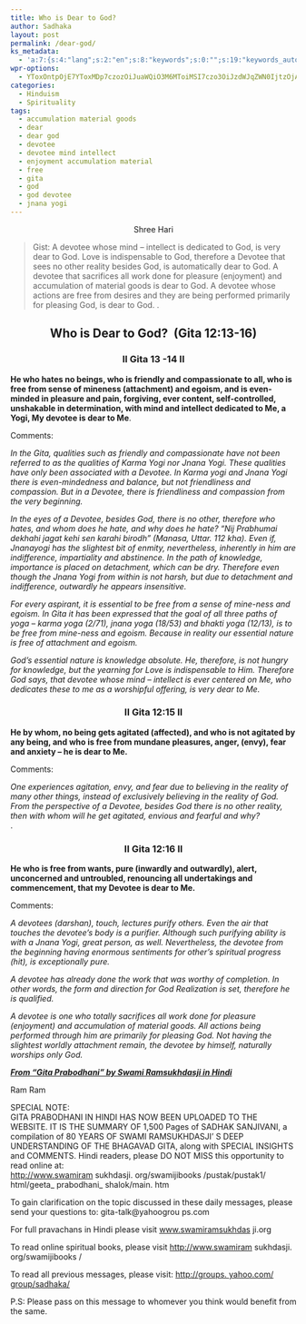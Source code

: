 ```yaml
---
title: Who is Dear to God?
author: Sadhaka
layout: post
permalink: /dear-god/
ks_metadata:
  - 'a:7:{s:4:"lang";s:2:"en";s:8:"keywords";s:0:"";s:19:"keywords_autoupdate";s:1:"0";s:11:"description";s:0:"";s:22:"description_autoupdate";s:1:"0";s:5:"title";s:0:"";s:6:"robots";s:16:"noindex,nofollow";}'
wpr-options:
  - YToxOntpOjE7YToxMDp7czozOiJuaWQiO3M6MToiMSI7czo3OiJzdWJqZWN0IjtzOjA6IiI7czo4OiJ0ZXh0Ym9keSI7czowOiIiO3M6ODoiaHRtbGJvZHkiO3M6MDoiIjtzOjc6ImRpc2FibGUiO2k6MDtzOjE1OiJub2N1c3RvbWl6YXRpb24iO2k6MTtzOjEyOiJub3Bvc3RzZXJpZXMiO2k6MTtzOjEwOiJodG1sZW5hYmxlIjtpOjE7czoxMjoiYXR0YWNoaW1hZ2VzIjtpOjE7czoyMToic2tpcGFjdGl2ZXN1YnNjcmliZXJzIjtpOjE7fX0=
categories:
  - Hinduism
  - Spirituality
tags:
  - accumulation material goods
  - dear
  - dear god
  - devotee
  - devotee mind intellect
  - enjoyment accumulation material
  - free
  - gita
  - god
  - god devotee
  - jnana yogi
---
```

<p style="text-align: center;">
  Shree Hari
</p>

> Gist: A devotee whose mind – intellect is dedicated to God, is very dear to God. Love is indispensable to God, therefore a Devotee that sees no other reality besides God, is automatically dear to God. A devotee that sacrifices all work done for pleasure (enjoyment) and accumulation of material goods is dear to God. A devotee whose actions are free from desires and they are being performed primarily for pleasing God, is dear to God. .

<h2 style="text-align: center;">
  Who is Dear to God?  (Gita 12:13-16)
</h2>

<h3 style="text-align: center;">
  II Gita 13 -14 II
</h3>

**He who hates no beings, who is friendly and compassionate to all, who is free from sense of mineness (attachment) and egoism, and is even-minded in pleasure and pain, forgiving, ever content, self-controlled, unshakable in determination, with mind and intellect dedicated to Me, a Yogi, My devotee is dear to Me**.

Comments:

*In the Gita, qualities such as friendly and compassionate have not been referred to as the qualities of Karma Yogi nor Jnana Yogi. These qualities have only been associated with a Devotee. In Karma yogi and Jnana Yogi there is even-mindedness and balance, but not friendliness and compassion. But in a Devotee, there is friendliness and compassion from the very beginning.*

*In the eyes of a Devotee, besides God, there is no other, therefore who hates, and whom does he hate, and why does he hate? &#8220;Nij Prabhumai dekhahi jagat kehi sen karahi birodh&#8221; (Manasa, Uttar. 112 kha). Even if, Jnanayogi has the slightest bit of enmity, nevertheless, inherently in him are indifference, impartiality and abstinence. In the path of knowledge, importance is placed on detachment, which can be dry. Therefore even though the Jnana Yogi from within is not harsh, but due to detachment and indifference, outwardly he appears insensitive.*

*For every aspirant, it is essential to be free from a sense of mine-ness and egoism. In Gita it has been expressed that the goal of all three paths of yoga &#8211; karma yoga (2/71), jnana yoga (18/53) and bhakti yoga (12/13), is to be free from mine-ness and egoism. Because in reality our essential nature is free of attachment and egoism.*

*God&#8217;s essential nature is knowledge absolute. He, therefore, is not hungry for knowledge, but the yearning for Love is indispensable to Him. Therefore God says, that devotee whose mind – intellect is ever centered on Me, who dedicates these to me as a worshipful offering, is very dear to Me.*

<h3 style="text-align: center;">
  II Gita 12:15 II
</h3>

**He by whom, no being gets agitated (affected), and who is not agitated by any being, and who is free from mundane pleasures, anger, (envy), fear and anxiety – he is dear to Me.**

Comments:

*One experiences agitation, envy, and fear due to believing in the reality of many other things, instead of exclusively believing in the reality of God. From the perspective of a Devotee, besides God there is no other reality, then with whom will he get agitated, envious and fearful and why?*  
.

<h3 style="text-align: center;">
  II Gita 12:16 II
</h3>

**He who is free from wants, pure (inwardly and outwardly), alert, unconcerned and untroubled, renouncing all undertakings and commencement, that my Devotee is dear to Me.**

Comments:

*A devotees (darshan), touch, lectures purify others. Even the air that touches the devotee&#8217;s body is a purifier. Although such purifying ability is with a Jnana Yogi, great person, as well. Nevertheless, the devotee from the beginning having enormous sentiments for other&#8217;s spiritual progress (hit), is exceptionally pure.*

*A devotee has already done the work that was worthy of completion. In other words, the form and direction for God Realization is set, therefore he is qualified.*

*A devotee is one who totally sacrifices all work done for pleasure (enjoyment) and accumulation of material goods. All actions being performed through him are primarily for pleasing God. Not having the slightest worldly attachment remain, the devotee by himself, naturally worships only God.*

***<span style="text-decoration: underline;">From &#8220;Gita Prabodhani&#8221; by Swami Ramsukhdasji in Hindi</span>***

Ram Ram

SPECIAL NOTE:  
GITA PRABODHANI IN HINDI HAS NOW BEEN UPLOADED TO THE WEBSITE. IT IS THE SUMMARY OF 1,500 Pages of SADHAK SANJIVANI, a compilation of 80 YEARS OF SWAMI RAMSUKHDASJI&#8217; S DEEP UNDERSTANDING OF THE BHAGAVAD GITA, along with SPECIAL INSIGHTS and COMMENTS. Hindi readers, please DO NOT MISS this opportunity to read online at:  
<a href="http://www.swamiram sukhdasji. org/swamijibooks /pustak/pustak1/ html/geeta_ prabodhani_ shalok/main. htm" target="_blank">http://www.swamiram sukhdasji. org/swamijibooks /pustak/pustak1/ html/geeta_ prabodhani_ shalok/main. htm</a>

To gain clarification on the topic discussed in these daily messages, please send your questions to: gita-talk@yahoogrou ps.com

For full pravachans in Hindi please visit <a href="http://www.swamiramsukhdas ji.org" target="_blank">www.swamiramsukhdas ji.org</a>

To read online spiritual books, please visit <a href="http://www.swamiram sukhdasji. org/swamijibooks /" target="_blank">http://www.swamiram sukhdasji. org/swamijibooks /</a>

To read all previous messages, please visit: <a href="http://groups. yahoo.com/ group/sadhaka/" target="_blank">http://groups. yahoo.com/ group/sadhaka/</a>

P.S: Please pass on this message to whomever you think would benefit from the same.